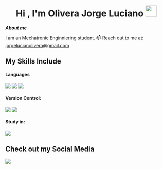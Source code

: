 <h1 align="center">Hi , I'm Olivera Jorge Luciano <img src="https://media.giphy.com/media/hvRJCLFzcasrR4ia7z/giphy.gif" width="35"></h1>

***About me***

I am an Mechatronic Enginniering student.
📫 Reach out to me at: <a href="jorgelucianolivera@gmail.com">jorgelucianolivera@gmail.com</a>

## My Skills Include

<h4> Languages </h4>
<span> 
  <img src="https://img.shields.io/badge/HTML5-E34F26?style=for-the-badge&logo=html5&logoColor=white">
  <img src="https://img.shields.io/badge/CSS3-1572B6?style=for-the-badge&logo=css3&logoColor=white">
  <img src="https://img.shields.io/badge/JavaScript-F7DF1E?style=for-the-badge&logo=javascript&logoColor=black">
</span>

<h4> Version Control: </h4>
<span> 
  <img src="https://img.shields.io/badge/git-%23F05033.svg?style=for-the-badge&logo=git&logoColor=white">
  <img src="https://img.shields.io/badge/github-%23121011.svg?style=for-the-badge&logo=github&logoColor=white">
</span> 

<h4> Study in: </h4>
<span> 
  <img src="https://img.shields.io/badge/Codecademy-FFF0E5?style=for-the-badge&logo=codecademy&logoColor=1F243A">
</span> 

## Check out my Social Media

<a href="https://www.linkedin.com/in/jorge-luciano-olivera-271b54352/">
  <img src="https://img.shields.io/badge/linkedin-%230077B5.svg?style=for-the-badge&logo=linkedin&logoColor=white">
</a>
